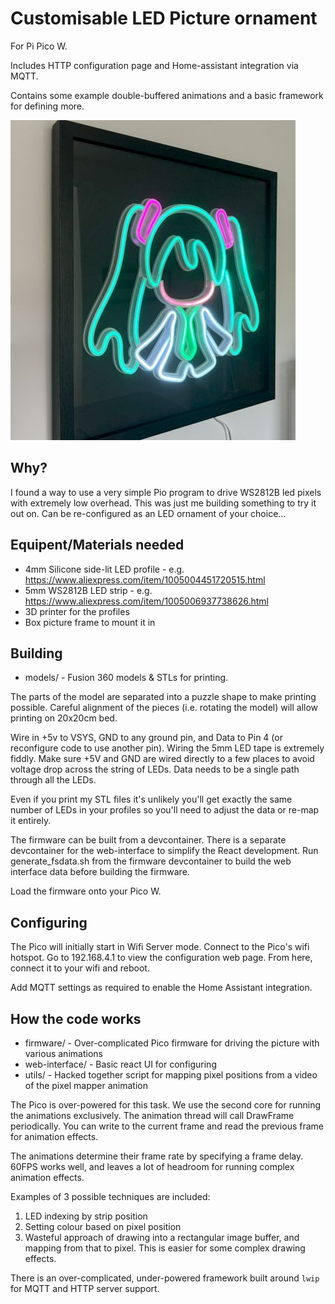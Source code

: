 # Customisable LED Picture ornament

For Pi Pico W.

Includes HTTP configuration page and Home-assistant integration via MQTT.

Contains some example double-buffered animations and a basic framework for defining more.

![Miku LED Ornament Preview](miku.jpeg)

## Why?

I found a way to use a very simple Pio program to drive WS2812B led pixels with extremely low overhead.
This was just me building something to try it out on. Can be re-configured as an LED ornament of your choice...

## Equipent/Materials needed

* 4mm Silicone side-lit LED profile - e.g. https://www.aliexpress.com/item/1005004451720515.html
* 5mm WS2812B LED strip - e.g. https://www.aliexpress.com/item/1005006937738626.html
* 3D printer for the profiles
* Box picture frame to mount it in


## Building

* models/ - Fusion 360 models & STLs for printing.

The parts of the model are separated into a puzzle shape to make printing possible.
Careful alignment of the pieces (i.e. rotating the model) will allow printing on 20x20cm bed.

Wire in +5v to VSYS, GND to any ground pin, and Data to Pin 4 (or reconfigure code to use another pin).
Wiring the 5mm LED tape is extremely fiddly. Make sure +5V and GND are wired directly to a few places
to avoid voltage drop across the string of LEDs. Data needs to be a single path through all the LEDs.

Even if you print my STL files it's unlikely you'll get exactly the same number of LEDs in your profiles
so you'll need to adjust the data or re-map it entirely.

The firmware can be built from a devcontainer. There is a separate devcontainer for the web-interface to simplify the React development.
Run generate_fsdata.sh from the firmware devcontainer to build the web interface data before building the firmware.

Load the firmware onto your Pico W.


## Configuring

The Pico will initially start in Wifi Server mode. Connect to the Pico's wifi hotspot. Go to 192.168.4.1 to view the configuration web page. From here, connect it to your wifi and reboot.

Add MQTT settings as required to enable the Home Assistant integration.

## How the code works

* firmware/ - Over-complicated Pico firmware for driving the picture with various animations
* web-interface/ - Basic react UI for configuring
* utils/ - Hacked together script for mapping pixel positions from a video of the pixel mapper animation

The Pico is over-powered for this task. We use the second core for running the animations exclusively. The animation thread will call DrawFrame periodically. You can write to the current frame and read the previous frame for animation effects.

The animations determine their frame rate by specifying a frame delay. 60FPS works well, and leaves a lot of headroom 
for running complex animation effects.

Examples of 3 possible techniques are included:

1. LED indexing by strip position
1. Setting colour based on pixel position
1. Wasteful approach of drawing into a rectangular image buffer, and mapping from that to pixel. This is easier for some complex drawing effects.

There is an over-complicated, under-powered framework built around `lwip` for MQTT and HTTP server support.


